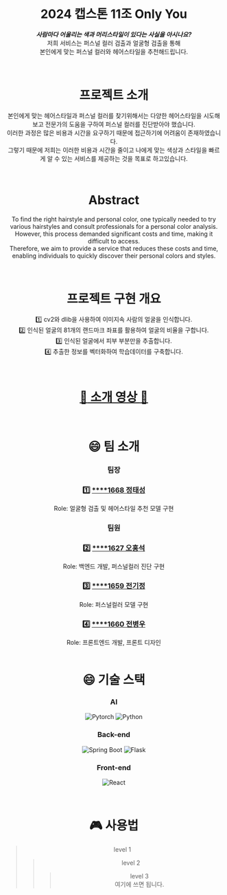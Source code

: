 <div align=center>

# 2024 캡스톤 11조 **Only You**

**_사람마다 어울리는 색과 머리스타일이 있다는 사실을 아시나요?_**<br>저희 서비스는 퍼스널 컬러 검출과 얼굴형 검출을 통해 <br>본인에게 맞는 퍼스널 컬러와 헤어스타일을 추천해드립니다.

<br>

# 프로젝트 소개

본인에게 맞는 헤어스타일과 퍼스널 컬러를 찾기위해서는 다양한 헤어스타일을 시도해보고 전문가의 도움을 구하여 퍼스널 컬러를 진단받아야 했습니다. <br>
이러한 과정은 많은 비용과 시간을 요구하기 때문에 접근하기에 어려움이 존재하였습니다. <br>
그렇기 때문에 저희는 이러한 비용과 시간을 줄이고 나에게 맞는 색상과 스타일을 빠르게 알 수 있는 서비스를 제공하는 것을 목표로 하고있습니다.

<br>

# Abstract

To find the right hairstyle and personal color, one typically needed to try various hairstyles and consult professionals for a personal color analysis.
However, this process demanded significant costs and time, making it difficult to access. <br>
Therefore, we aim to provide a service that reduces these costs and time, enabling individuals to quickly discover their personal colors and styles.

<br>

# 프로젝트 구현 개요

:one: cv2와 dlib을 사용하여 이미지속 사람의 얼굴을 인식합니다.<br>
:two: 인식된 얼굴의 81개의 랜드마크 좌표를 활용하여 얼굴의 비율을 구합니다.<br>
:three: 인식된 얼굴에서 피부 부분만을 추출합니다.<br>
:four: 추출한 정보를 벡터화하여 학습데이터를 구축합니다.

<br>

# [:link: 소개 영상 :link:](www.youtube.com)

<br>

# :smile: 팀 소개

### 팀장

### :one: [\*\*\*\*1668 정태성](https://github.com/Topadonijah) <br>

Role: 얼굴형 검출 및 헤어스타일 추천 모델 구현

### 팀원 <br>

### :two: [\*\*\*\*1627 오홍석](https://github.com/lkl4502)

Role: 백엔드 개발, 퍼스널컬러 진단 구현

### :three: [\*\*\*\*1659 전기정](https://github.com/Jeon3625)

Role: 퍼스널컬러 모델 구현

### :four: [\*\*\*\*1660 전병우](https://github.com/wjsquddn)

Role: 프론트엔드 개발, 프론트 디자인
<br>
<br>

# :smile: 기술 스택

### AI

![Pytorch](https://img.shields.io/badge/PyTorch-EE4C2C.svg?style=flat-square&logo=React&logoColor=white)
![Python](https://img.shields.io/badge/Python-3776AB?style=flat-square&logo=Python&logoColor=white)

### Back-end

![Spring Boot](https://img.shields.io/badge/SpringBoot-6DB33F.svg?style=flat-square&logo=React&logoColor=white)
![Flask](https://img.shields.io/badge/Flask-000000?style=flat-square&logo=flask&logoColor=white)

### Front-end

![React](https://img.shields.io/badge/React-61DAFB.svg?style=flat-square&logo=React&logoColor=white)

<br>

# :video_game: 사용법

> level 1
>
> > level 2
> >
> > > level 3<br> 여기에 쓰면 됩니다.

</div>
